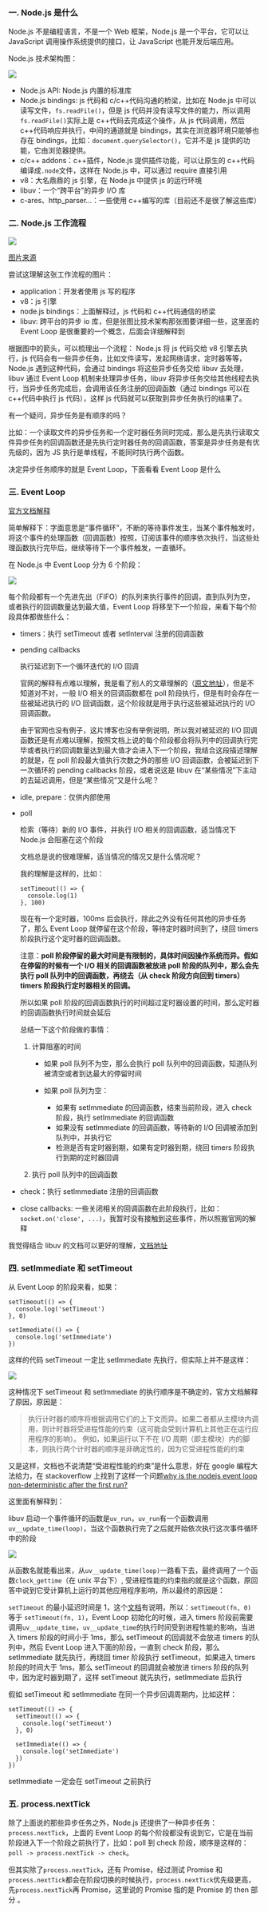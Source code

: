 ### 一. Node.js 是什么

Node.js 不是编程语言，不是一个 Web 框架，Node.js 是一个平台，它可以让 JavaScript 调用操作系统提供的接口，让 JavaScript 也能开发后端应用。

Node.js 技术架构图：

![](/madao.github.io/database/images/articles/node/basis/image.png)

- Node.js API: Node.js 内置的标准库
- Node.js bindings: js 代码和 c/c++代码沟通的桥梁，比如在 Node.js 中可以读写文件，`fs.readFile()`，但是 js 代码并没有读写文件的能力，所以调用`fs.readFile()`实际上是 c++代码去完成这个操作，从 js 代码调用，然后 c++代码响应并执行，中间的通道就是 bindings，其实在浏览器环境只能够也存在 bindings，比如：`document.querySelector()`，它并不是 js 提供的功能，它由浏览器提供。
- c/c++ addons：c++插件，Node.js 提供插件功能，可以让原生的 c++代码编译成`.node`文件，这样在 Node.js 中，可以通过 require 直接引用
- v8：大名鼎鼎的 js 引擎，在 Node.js 中提供 js 的运行环境
- libuv：一个“跨平台”的异步 I/O 库
- c-ares、http_parser...：一些使用 c++编写的库（目前还不是很了解这些库）

### 二. Node.js 工作流程

![](/madao.github.io/database/images/articles/node/basis/image1.jpeg)

[图片来源](https://mobile.twitter.com/BusyRich/status/494959181871316992)

尝试这理解这张工作流程的图片：

- application：开发者使用 js 写的程序
- v8：js 引擎
- node.js bindings：上面解释过，js 代码和 c++代码通信的桥梁
- libuv: 跨平台的异步 io 库，但是张图比技术架构那张图要详细一些，这里面的 Event Loop 是很重要的一个概念，后面会详细解释到

根据图中的箭头，可以梳理出一个流程：
Node.js 将 js 代码交给 v8 引擎去执行，js 代码会有一些异步任务，比如文件读写，发起网络请求，定时器等等，Node.js 遇到这种代码，会通过 bindings 将这些异步任务交给 libuv 去处理，libuv 通过 Event Loop 机制来处理异步任务，libuv 将异步任务交给其他线程去执行，当异步任务完成后，会调用该任务注册的回调函数（通过 bindings 可以在 c++代码中执行 js 代码），这样 js 代码就可以获取到异步任务执行的结果了。

有一个疑问，异步任务是有顺序的吗？

比如：一个读取文件的异步任务和一个定时器任务同时完成，那么是先执行读取文件异步任务的回调函数还是先执行定时器任务的回调函数，答案是异步任务是有优先级的，因为 JS 执行是单线程，不能同时执行两个函数。

决定异步任务顺序的就是 Event Loop，下面看看 Event Loop 是什么

### 三. Event Loop

[官方文档解释](https://nodejs.org/zh-cn/docs/guides/event-loop-timers-and-nexttick/)

简单解释下：字面意思是“事件循环”，不断的等待事件发生，当某个事件触发时，将这个事件的处理函数（回调函数）按照，订阅该事件的顺序依次执行，当这些处理函数执行完毕后，继续等待下一个事件触发，一直循环。

在 Node.js 中 Event Loop 分为 6 个阶段：

![](/madao.github.io/database/images/articles/node/basis/image2.png)

每个阶段都有一个先进先出（FIFO）的队列来执行事件的回调，直到队列为空，或者执行的回调数量达到最大值，Event Loop 将移至下一个阶段，来看下每个阶段具体都做些什么：

- timers：执行 setTimeout 或者 setInterval 注册的回调函数

- pending callbacks

  执行延迟到下一个循环迭代的 I/O 回调

  官网的解释有点难以理解，我是看了别人的文章理解的（[原文地址](https://set.sh/post/200317-how-nodejs-event-loop-works)），但是不知道对不对，一般 I/O 相关的回调函数都在 poll 阶段执行，但是有时会存在一些被延迟执行的 I/O 回调函数，这个阶段就是用于执行这些被延迟执行的 I/O 回调函数。

  由于官网也没有例子，这片博客也没有举例说明，所以我对被延迟的 I/O 回调函数还是有点难以理解，按照文档上说的每个阶段都会将队列中的回调执行完毕或者执行的回调数量达到最大值才会进入下一个阶段，我结合这段描述理解的就是，在 poll 阶段最大值执行次数之外的那些 I/O 回调函数，会被延迟到下一次循环的 pending callbacks 阶段，或者说这是 libuv 在“某些情况”下主动的去延迟调用，但是“某些情况”又是什么呢？

- idle, prepare：仅供内部使用
- poll

  检索（等待）新的 I/O 事件，并执行 I/O 相关的回调函数，适当情况下 Node.js 会阻塞在这个阶段

  文档总是说的很难理解，适当情况的情况又是什么情况呢？

  我的理解是这样的，比如：

  ```
  setTimeout(() => {
    console.log(1)
  }, 100)
  ```

  现在有一个定时器，100ms 后会执行，除此之外没有任何其他的异步任务了，那么 Event Loop 就停留在这个阶段，等待定时器时间到了，绕回 timers 阶段执行这个定时器的回调函数。

  注意：**poll 阶段停留的最大时间是有限制的，具体时间因操作系统而异。假如在停留的时候有一个 I/O 相关的回调函数被放进 poll 阶段的队列中，那么会先执行 poll 队列中的回调函数，再绕去（从 check 阶段方向回到 timers） timers 阶段执行定时器相关的回调。**

  所以如果 poll 阶段的回调函数执行的时间超过定时器设置的时间，那么定时器的回调函数执行时间就会延后

  总结一下这个阶段做的事情：

  1. 计算阻塞的时间

     - 如果 poll 队列不为空，那么会执行 poll 队列中的回调函数，知道队列被清空或者到达最大的停留时间

     - 如果 poll 队列为空：

       - 如果有 setImmediate 的回调函数，结束当前阶段，进入 check 阶段，执行 setImmediate 的回调函数
       - 如果没有 setImmediate 的回调函数，等待新的 I/O 回调被添加到队列中，并执行它
       - 检测是否有定时器到期，如果有定时器到期，绕回 timers 阶段执行到期的定时器回调

  2. 执行 poll 队列中的回调函数

- check：执行 setImmediate 注册的回调函数
- close callbacks: 一些关闭相关的回调函数在此阶段执行，比如：
  `socket.on('close', ...)`，我暂时没有接触到这些事件，所以照搬官网的解释

我觉得结合 libuv 的文档可以更好的理解，[文档地址](http://docs.libuv.org/en/latest/design.html)

### 四. setImmediate 和 setTimeout

从 Event Loop 的阶段来看，如果：

```
setTimeout(() => {
  console.log('setTimeout')
}, 0)

setImmediate(() => {
  console.log('setImmediate')
})
```

这样的代码 setTimeout 一定比 setImmediate 先执行，但实际上并不是这样：

![](/madao.github.io/database/images/articles/node/basis/image3.png)

这种情况下 setTimeout 和 setImmediate 的执行顺序是不确定的，官方文档解释了原因，原因是：

> 执行计时器的顺序将根据调用它们的上下文而异。如果二者都从主模块内调用，则计时器将受进程性能的约束（这可能会受到计算机上其他正在运行应用程序的影响）。
> 例如，如果运行以下不在 I/O 周期（即主模块）内的脚本，则执行两个计时器的顺序是非确定性的，因为它受进程性能的约束

又是这样，文档也不说清楚“受进程性能的约束”是什么意思，好在 google 编程大法给力，在 stackoverflow 上找到了这样一个问题[why is the nodejs event loop non-deterministic after the first run?](https://stackoverflow.com/questions/43566082/why-is-the-nodejs-event-loop-non-deterministic-after-the-first-run)

这里面有解释到：

libuv 启动一个事件循环的函数是`uv_run`，`uv_run`有一个函数调用`uv__update_time(loop)`，当这个函数执行完了之后就开始依次执行这次事件循环中的阶段

![](/madao.github.io/database/images/articles/node/basis/image4.png)

从函数名就能看出来，从`uv__update_time(loop)`一路看下去，最终调用了一个函数`clock_gettime`（在 unix 平台下）, 受进程性能的约束指的就是这个函数，原回答中说到它受计算机上运行的其他应用程序影响，所以最终的原因是：

`setTimeout` 的最小延迟时间是 1，这个[文档](https://nodejs.org/dist/latest-v15.x/docs/api/timers.html#timers_settimeout_callback_delay_args)有说明，所以：`setTimeout(fn, 0)` 等于 `setTimeout(fn, 1)`，Event Loop 初始化的时候，进入 timers 阶段前需要调用`uv__update_time`，`uv__update_time`的执行时间受到进程性能的影响，当进入 timers 阶段的时间小于 1ms，那么 setTimeout 的回调就不会放进 timers 的队列中，然后 Event Loop 进入下面的阶段，一直到 check 阶段，那么 setImmediate 就先执行，再绕回 timer 阶段执行 setTimeout，如果进入 timers 阶段的时间大于 1ms，那么 setTimeout 的回调就会被放进 timers 阶段的队列中，因为定时器到期了，这样 setTimeout 就先执行，setImmediate 后执行

假如 setTimeout 和 setImmediate 在同一个异步回调周期内，比如这样：

```
setTimeout(() => {
  setTimeout(() => {
    console.log('setTimeout')
  }, 0)

  setImmediate(() => {
    console.log('setImmediate')
  })
})
```

setImmediate 一定会在 setTimeout 之前执行

### 五. process.nextTick

除了上面说的那些异步任务之外，Node.js 还提供了一种异步任务：`process.nextTick`，上面的 Event Loop 的每个阶段都没有说到它，它是在当前阶段进入下一个阶段之前执行了，比如：poll 到 check 阶段，顺序是这样的：`poll -> process.nextTick -> check`。

但其实除了`process.nextTick`，还有 Promise，经过测试 Promise 和`process.nextTick`都会在阶段切换的时候执行，`process.nextTick`优先级更高，先`process.nextTick`再 Promise，这里说的 Promise 指的是 Promise 的 then 部分
。